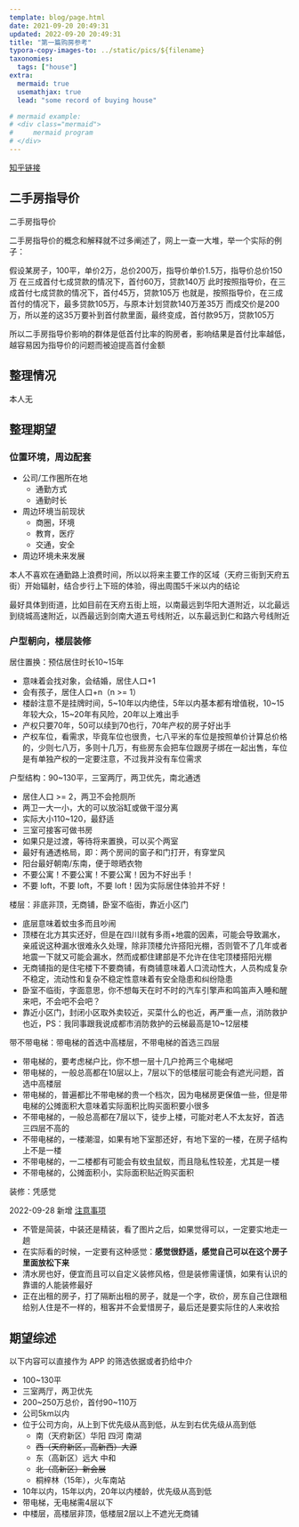 ```yaml
---
template: blog/page.html
date: 2021-09-20 20:49:31
updated: 2022-09-20 20:49:31
title: "第一篇购房参考"
typora-copy-images-to: ../static/pics/${filename}
taxonomies:
  tags: ["house"]
extra:
  mermaid: true
  usemathjax: true
  lead: "some record of buying house"

# mermaid example: 
# <div class="mermaid">
#     mermaid program
# </div>
---
```



[知乎链接](https://zhuanlan.zhihu.com/p/409188617)

## 二手房指导价
二手房指导价


二手房指导价的概念和解释就不过多阐述了，网上一查一大堆，举一个实际的例子：

假设某房子，100平，单价2万，总价200万，指导价单价1.5万，指导价总价150万
在三成首付七成贷款的情况下，首付60万，贷款140万
此时按照指导价，在三成首付七成贷款的情况下，首付45万，贷款105万
也就是，按照指导价，在三成首付的情况下，最多贷款105万，与原本计划贷款140万差35万
而成交价是200万，所以差的这35万要补到首付款里面，最终变成，首付款95万，贷款105万


所以二手房指导价影响的群体是低首付比率的购房者，影响结果是首付比率越低，越容易因为指导价的问题而被迫提高首付金额

## 整理情况

本人无

## 整理期望

### 位置环境，周边配套


- 公司/工作圈所在地
    - 通勤方式
    - 通勤时长
- 周边环境当前现状
    - 商圈，环境
    - 教育，医疗
    - 交通，安全
- 周边环境未来发展

本人不喜欢在通勤路上浪费时间，所以以将来主要工作的区域（天府三街到天府五街）开始辐射，结合步行上下班的体验，得出周围5千米以内的结论

最好具体到街道，比如目前在天府五街上班，以南最远到华阳大道附近，以北最远到绕城高速附近，以西最远到剑南大道五号线附近，以东最远到仁和路六号线附近




### 户型朝向，楼层装修

居住置换：预估居住时长10~15年

- 意味着会找对象，会结婚，居住人口+1
- 会有孩子，居住人口+n（n >= 1）
- 楼龄注意不是挂牌时间，5~10年以内绝佳，5年以内基本都有增值税，10~15年较大众，15~20年有风险，20年以上难出手
- 产权只要70年，50可以续到70也行，70年产权的房子好出手
- 产权车位，看需求，毕竟车位也很贵，七八平米的车位是按照单价计算总价格的，少则七八万，多则十几万，有些房东会把车位跟房子绑在一起出售，车位是有单独产权的一定要注意，不过我并没有车位需求


户型结构：90~130平，三室两厅，两卫优先，南北通透

- 居住人口 >= 2，两卫不会抢厕所
- 两卫一大一小，大的可以放浴缸或做干湿分离
- 实际大小110~120，最舒适
- 三室可接客可做书房
- 如果只是过渡，等待将来置换，可以买个两室
- 最好有通透格局，即：两个房间的窗子和门打开，有穿堂风
- 阳台最好朝南/东南，便于晾晒衣物
- 不要公寓！不要公寓！不要公寓！因为不好出手！
- 不要 loft，不要 loft，不要 loft！因为实际居住体验并不好！


楼层：非底非顶，无商铺，卧室不临街，靠近小区门

- 底层意味着蚊虫多而且吵闹
- 顶楼在北方其实还好，但是在四川就有多雨+地震的因素，可能会导致漏水，亲戚说这种漏水很难永久处理，除非顶楼允许搭阳光棚，否则管不了几年或者地震一下就又可能会漏水，然而成都住建部是不允许在住宅顶楼搭阳光棚
- 无商铺指的是住宅楼下不要商铺，有商铺意味着人口流动性大，人员构成复杂不稳定，流动性和复杂不稳定性意味着有安全隐患和纠纷隐患
- 卧室不临街，字面意思，你不想每天在时不时的汽车引擎声和鸣笛声入睡和醒来吧，不会吧不会吧？
- 靠近小区门，封闭小区取外卖较近，买菜什么的也近，再严重一点，消防救护也近，PS：我同事跟我说成都市消防救护的云梯最高是10~12层楼


带不带电梯：带电梯的首选中高楼层，不带电梯的首选三四层

- 带电梯的，要考虑梯户比，你不想一层十几户抢两三个电梯吧
- 带电梯的，一般总高都在10层以上，7层以下的低楼层可能会有遮光问题，首选中高楼层
- 带电梯的，普遍都比不带电梯的贵一个档次，因为电梯房更保值一些，但是带电梯的公摊面积大意味着实际面积比购买面积要小很多
- 不带电梯的，一般总高都在7层以下，徒步上楼，可能对老人不太友好，首选三四层不高的
- 不带电梯的，一楼潮湿，如果有地下室那还好，有地下室的一楼，在房子结构上不是一楼
- 不带电梯的，一二楼都有可能会有蚊虫鼠蚁，而且隐私性较差，尤其是一楼
- 不带电梯的，公摊面积小，实际面积贴近购买面积


装修：凭感觉

2022-09-28 新增 [注意事项](https://www.zhihu.com/question/28989970)

- 不管是简装，中装还是精装，看了图片之后，如果觉得可以，一定要实地走一趟
- 在实际看的时候，一定要有这种感觉：**感觉很舒适，感觉自己可以在这个房子里面放松下来**
- 清水房也好，便宜而且可以自定义装修风格，但是装修需谨慎，如果有认识的靠谱的人能装修最好
- 正在出租的房子，打了隔断出租的房子，就是一个字，砍价，房东自己住跟租给别人住是不一样的，租客并不会爱惜房子，最后还是要实际住的人来收拾


## 期望综述

以下内容可以直接作为 APP 的筛选依据或者扔给中介

- 100~130平
- 三室两厅，两卫优先
- 200~250万总价，首付90~110万
- 公司5km以内
- 位于公司方向，从上到下优先级从高到低，从左到右优先级从高到低
    - 南（天府新区）华阳 四河 南湖
    - ~~西（天府新区，高新西）大源~~
    - 东（高新区）远大 中和
    - ~~北（高新区）新会展~~
    - 桐梓林（15年），火车南站
- 10年以内，15年以内，20年以内楼龄，优先级从高到低
- 带电梯，无电梯需4层以下
- 中楼层，高楼层非顶，低楼层2层以上不遮光无商铺
